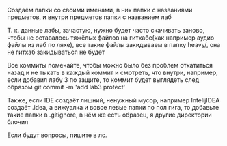 Создаём папки со своими именами, в них папки с названиями предметов, и внутри предметов папки с названием лаб

Т. к. данные лабы, зачастую, нужно будет часто скачивать заново, чтобы не оставалось тяжёлых файлов на гитхабе(как например аудио файлы из лаб по ляхе), все такие файлы закидываем  в папку heavy/, она не гитхаб закидываться не будет

Все коммиты помечайте, чтобы можно было без проблем откатиться назад и не тыкать в каждый коммит и смотреть, что внутри, например, если добавил лабу 3 по защите, то коммит будет выглядеть след образом git commit -m 'add lab3 protect'

Также, если IDE создаёт лишний, ненужный мусор, например IntelijIDEA создаёт .idea, а вижуалка и вовсе левые папки по пол гига, то добавьте такие папки в .gitignore, в нём же есть образец, я другие директории блочил

Если будут вопросы, пишите в лс.